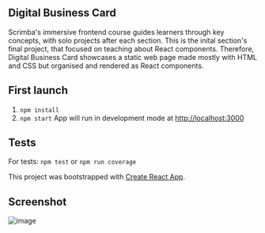 ## Digital Business Card
Scrimba's immersive frontend course guides learners through key concepts, with solo projects after each section. 
This is the inital section's final project, that focused on teaching about React components. 
Therefore, Digital Business Card showcases a static web page made mostly with HTML and CSS but organised and rendered as React components.


## First launch
1) `npm install`
2) `npm start`
App will run in development mode at [http://localhost:3000](http://localhost:3000) 
## Tests
For tests: `npm test` or `npm run coverage`

This project was bootstrapped with [Create React App](https://github.com/facebook/create-react-app).

## Screenshot
![image](https://github.com/Mihairz/Scrimba-React-1-Digital_business_card/assets/101760974/f61cf7e2-881a-4164-adc6-49483ade5661)
